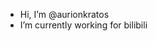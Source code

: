 - Hi, I’m @aurionkratos
- I’m currently working for bilibili


<!---
aurionkratos/aurionkratos is a ✨ special ✨ repository because its `README.md` (this file) appears on your GitHub profile.
You can click the Preview link to take a look at your changes.
--->
